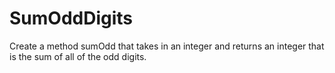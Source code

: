# SumOddDigits
Create a method sumOdd that takes in an integer and returns an integer that is the sum of all of the odd digits. 
